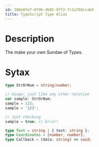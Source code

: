 ```yaml
---
id: 188e8fe7-0f96-4b05-97f2-fc2a760ccab4
title: TypeScript Type Alias
---
```


# Description

The make your own Sundae of Types.

# Sytax

``` typescript
type StrOrNum = string|number;

// Usage: just like any other notation
var sample: StrOrNum;
sample = 123;
sample = '123';

// Just checking
sample = true; // Error!
```

``` typescript
type Text = string | { text: string };
type Coordinates = [number, number];
type Callback = (data: string) => void;
```
